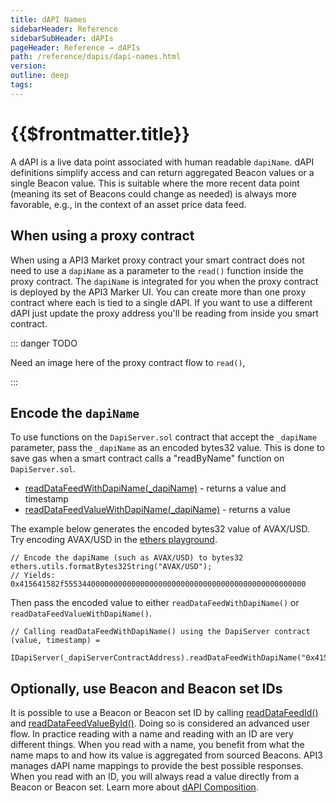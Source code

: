 ```yaml
---
title: dAPI Names
sidebarHeader: Reference
sidebarSubHeader: dAPIs
pageHeader: Reference → dAPIs
path: /reference/dapis/dapi-names.html
version:
outline: deep
tags:
---
```


<PageHeader/>

<SearchHighlight/>

# {{$frontmatter.title}}

A dAPI is a live data point associated with human readable `dapiName`. dAPI
definitions simplify access and can return aggregated Beacon values or a single
Beacon value. This is suitable where the more recent data point (meaning its set
of Beacons could change as needed) is always more favorable, e.g., in the
context of an asset price data feed.

## When using a proxy contract

When using a API3 Market proxy contract your smart contract does not need to use
a `dapiName` as a parameter to the `read()` function inside the proxy contract.
The `dapiName` is integrated for you when the proxy contract is deployed by the
API3 Marker UI. You can create more than one proxy contract where each is tied
to a single dAPI. If you want to use a different dAPI just update the proxy
address you'll be reading from inside you smart contract.

::: danger TODO

Need an image here of the proxy contract flow to `read()`,

:::

## Encode the `dapiName`

To use functions on the `DapiServer.sol` contract that accept the `_dapiName`
parameter, pass the `_dapiName` as an encoded bytes32 value. This is done to
save gas when a smart contract calls a "readByName" function on
`DapiServer.sol`.

- [readDataFeedWithDapiName(\_dapiName)](/reference/dapis/functions/read-data-feed-with-dapi-name.md) -
  returns a value and timestamp
- [readDataFeedValueWithDapiName(\_dapiName)](/reference/dapis/functions/read-data-feed-value-with-dapi-name.md) -
  returns a value

The example below generates the encoded bytes32 value of AVAX/USD. Try encoding
AVAX/USD in the [ethers playground](https://playground.ethers.org/).

```solidity
// Encode the dapiName (such as AVAX/USD) to bytes32
ethers.utils.formatBytes32String("AVAX/USD");
// Yields: 0x415641582f555344000000000000000000000000000000000000000000000000
```

Then pass the encoded value to either `readDataFeedWithDapiName()` or
`readDataFeedValueWithDapiName()`.

```solidity
// Calling readDataFeedWithDapiName() using the DapiServer contract
(value, timestamp) =
  IDapiServer(_dapiServerContractAddress).readDataFeedWithDapiName("0x415641582f555344000000000000000000000000000000000000000000000000");
```

## Optionally, use Beacon and Beacon set IDs

It is possible to use a Beacon or Beacon set ID by calling
[readDataFeedId()](/reference/dapis/functions/read-data-feed-with-id.md) and
[readDataFeedValueById()](/reference/dapis/functions/read-data-feed-value-with-id.md).
Doing so is considered an advanced user flow. In practice reading with a name
and reading with an ID are very different things. When you read with a name, you
benefit from what the name maps to and how its value is aggregated from sourced
Beacons. API3 manages dAPI name mappings to provide the best possible responses.
When you read with an ID, you will always read a value directly from a Beacon or
Beacon set. Learn more about
[dAPI Composition](/explore/dapis/what-are-dapis.md).
